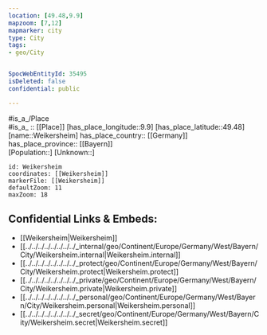 ```yaml
---
location: [49.48,9.9] 
mapzoom: [7,12] 
mapmarker: city 
type: City
tags:
- geo/City


SpocWebEntityId: 35495
isDeleted: false
confidential: public

---
```

#is_a_/Place  
#is_a_ :: [[Place]] 
[has_place_longitude::9.9] 
[has_place_latitude::49.48] 
[name::Weikersheim] 
has_place_country:: [[Germany]]  
has_place_province:: [[Bayern]]  
[Population::] 
[Unknown::] 


```leaflet
id: Weikersheim
coordinates: [[Weikersheim]] 
markerFile: [[Weikersheim]] 
defaultZoom: 11 
maxZoom: 18
```


## Confidential Links & Embeds: 
- [[Weikersheim|Weikersheim]]  
- [[../../../../../../../../_internal/geo/Continent/Europe/Germany/West/Bayern/City/Weikersheim.internal|Weikersheim.internal]] 
- [[../../../../../../../../_protect/geo/Continent/Europe/Germany/West/Bayern/City/Weikersheim.protect|Weikersheim.protect]] 
- [[../../../../../../../../_private/geo/Continent/Europe/Germany/West/Bayern/City/Weikersheim.private|Weikersheim.private]] 
- [[../../../../../../../../_personal/geo/Continent/Europe/Germany/West/Bayern/City/Weikersheim.personal|Weikersheim.personal]] 
- [[../../../../../../../../_secret/geo/Continent/Europe/Germany/West/Bayern/City/Weikersheim.secret|Weikersheim.secret]] 
